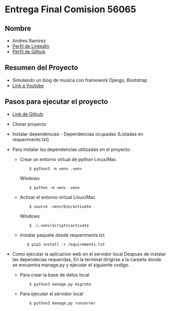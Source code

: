 # Entrega Final Comision 56065

## Nombre

- Andres Ramirez
- [Perfil de LinkedIn](https://www.linkedin.com/in/aramirezaliste/)
- [Perfil de Github](https://github.com/aramirezaliste/)

##  Resumen del Proyecto

- Simulando un blog de musica con framework Django, Bootstrap
- [Link a Youtube](https://www.youtube.com/watch?v=5n31Ok_oyKk)

## Pasos para ejecutar el proyecto

- [Link de Github](https://github.com/aramirezaliste/PlaygroundFinalProject-Ramirez)
- Clonar proyecto
- Instalar dependencias
        - Dependencias ocupadas (Listadas en requeriments.txt)

- Para instalar las dependencias utilizadas en el proyecto:
    - Crear un entorno virtual de python
        Linux/Mac
        ```
            $ python3 -m venv .venv
        ```
        Windows
        ```
            $ python -m venv .venv
        ```
    - Activar el entorno virtual
        Linux/Mac
        ```
            $ source .venv/bin/activate
        ```
        Windows
        ```
            $ .\.venv\Scripts\activate
        ```
    - Instalar paquete desde requeriments.txt
         ```
            $ pip3 install -r requirements.txt
        ```

- Como ejecutar la aplicacion web en el servidor local
    Despues de instalar las dependecias requeridas,
    En la terminal dirigirse a la carpeta donde se encuentra manage.py
    y ejecutar el siguiente codigo.

    - Para crear la base de datos local
        ```
            $ python3 manage.py migrate
        ```
    - Para ejecutar el servidor local
        ```
            $ python3 manage.py runserver
        ```
